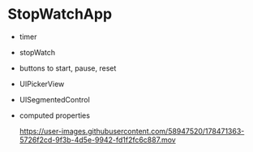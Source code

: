 # StopWatchApp
- timer
- stopWatch
- buttons to start, pause, reset
- UIPickerView
- UISegmentedControl
- computed properties

  https://user-images.githubusercontent.com/58947520/178471363-5726f2cd-9f3b-4d5e-9942-fd1f2fc6c887.mov


